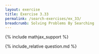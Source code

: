 ```yaml
---
layout: exercise
title: Exercise 3.33
permalink: /search-exercises/ex_33/
breadcrumb: Solving Problems By Searching
---
```


{% include mathjax_support %}

<div><i class="arrow-up loader" data-chapter="search-exercises" data-exercise="ex_33" data-rating="0"></i></div>
{% include_relative question.md %}
